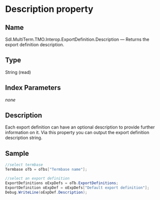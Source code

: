# Description property

## Name

Sdl.MultiTerm.TMO.Interop.ExportDefinition.Description —          Returns the export definition description.

## Type
String
(read)

## Index Parameters
*none*

## Description

Each export definition can have an optional description to provide further information on it. Via this property you can output the export definition description string.

## Sample


```cs
//select termbase
Termbase oTb = oTbs["Termbase name"];

//select an export definition
ExportDefinitions oExpDefs = oTb.ExportDefinitions;
ExportDefinition oExpDef = oExpDefs["Default export definition"];
Debug.WriteLine(oExpDef.Description);
```
